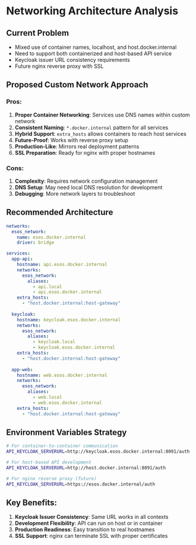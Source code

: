# Networking Architecture Analysis

## Current Problem
- Mixed use of container names, localhost, and host.docker.internal
- Need to support both containerized and host-based API service
- Keycloak issuer URL consistency requirements
- Future nginx reverse proxy with SSL

## Proposed Custom Network Approach

### Pros:
1. **Proper Container Networking**: Services use DNS names within custom network
2. **Consistent Naming**: `*.docker.internal` pattern for all services
3. **Hybrid Support**: `extra_hosts` allows containers to reach host services
4. **Future-Proof**: Works with reverse proxy setup
5. **Production-Like**: Mirrors real deployment patterns
6. **SSL Preparation**: Ready for nginx with proper hostnames

### Cons:
1. **Complexity**: Requires network configuration management
2. **DNS Setup**: May need local DNS resolution for development
3. **Debugging**: More network layers to troubleshoot

## Recommended Architecture

```yaml
networks:
  esos_network:
    name: esos.docker.internal
    driver: bridge

services:
  app-api:
    hostname: api.esos.docker.internal
    networks:
      esos_network:
        aliases:
          - api.local
          - api.esos.docker.internal
    extra_hosts:
      - "host.docker.internal:host-gateway"
      
  keycloak:
    hostname: keycloak.esos.docker.internal
    networks:
      esos_network:
        aliases:
          - keycloak.local
          - keycloak.esos.docker.internal
    extra_hosts:
      - "host.docker.internal:host-gateway"
      
  app-web:
    hostname: web.esos.docker.internal
    networks:
      esos_network:
        aliases:
          - web.local
          - web.esos.docker.internal
    extra_hosts:
      - "host.docker.internal:host-gateway"
```

## Environment Variables Strategy

```bash
# For container-to-container communication
API_KEYCLOAK_SERVERURL=http://keycloak.esos.docker.internal:8091/auth

# For host-based API development
API_KEYCLOAK_SERVERURL=http://host.docker.internal:8091/auth

# For nginx reverse proxy (future)
API_KEYCLOAK_SERVERURL=https://esos.docker.internal/auth
```

## Key Benefits:
1. **Keycloak Issuer Consistency**: Same URL works in all contexts
2. **Development Flexibility**: API can run on host or in container
3. **Production Readiness**: Easy transition to real hostnames
4. **SSL Support**: nginx can terminate SSL with proper certificates